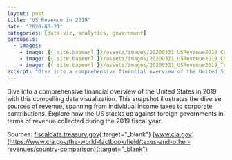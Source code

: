 ```yaml
---
layout: post
title: "US Revenue in 2019"
date: "2020-03-21"
categories: [data-viz, analytics, government]
carousels:
  - images: 
    - image: {{ site.baseurl }}/assets/images/20200321_USRevenue2019_Cover.png
    - image: {{ site.baseurl }}/assets/images/20200321_USRevenue2019_Chart.png
    - image: {{ site.baseurl }}/assets/images/20200321_USRevenue2019_Text.png
excerpt: "Dive into a comprehensive financial overview of the United States in 2019 with this compelling data visualization. This snapshot illustrates the diverse sources of revenue, spanning from individual income taxes to corporate contributions. Explore how the US stacks up against foreign governments in terms of revenue collected during the 2019 fiscal year."
---
```


Dive into a comprehensive financial overview of the United States in 2019 with this compelling data visualization. This snapshot illustrates the diverse sources of revenue, spanning from individual income taxes to corporate contributions. Explore how the US stacks up against foreign governments in terms of revenue collected during the 2019 fiscal year.

Sources:
[fiscaldata.treasury.gov](https://fiscaldata.treasury.gov/americas-finance-guide/government-revenue/){:target="_blank"}
[www.cia.gov](https://www.cia.gov/the-world-factbook/field/taxes-and-other-revenues/country-comparison){:target="_blank"}

